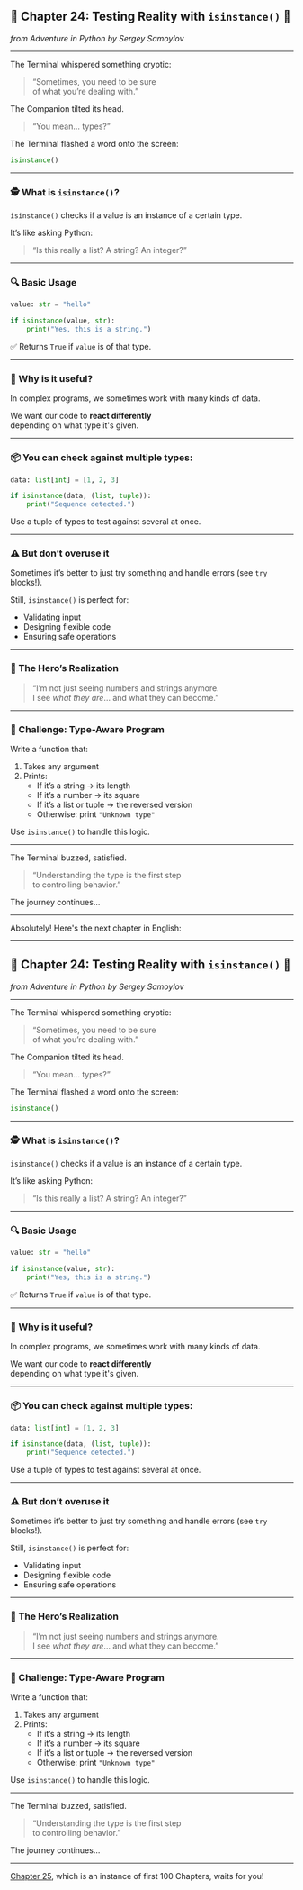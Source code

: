 ## 🧪 Chapter 24: Testing Reality with `isinstance()` 🧬  
*from *Adventure in Python* by Sergey Samoylov*

---

The Terminal whispered something cryptic:

> “Sometimes, you need to be sure  
> of what you’re dealing with.”

The Companion tilted its head.

> “You mean... types?”

The Terminal flashed a word onto the screen:

```python
isinstance()
```

---

### 🕵️ What is `isinstance()`?

`isinstance()` checks if a value is an instance of a certain type.

It’s like asking Python:

> “Is this really a list? A string? An integer?”

---

### 🔍 Basic Usage

```python
value: str = "hello"

if isinstance(value, str):
    print("Yes, this is a string.")
```

✅ Returns `True` if `value` is of that type.

---

### 🧱 Why is it useful?

In complex programs, we sometimes work with many kinds of data.

We want our code to **react differently**  
depending on what type it's given.

---

### 📦 You can check against multiple types:

```python
data: list[int] = [1, 2, 3]

if isinstance(data, (list, tuple)):
    print("Sequence detected.")
```

Use a tuple of types to test against several at once.

---

### ⚠️ But don’t overuse it

Sometimes it’s better to just try something and handle errors (see `try` blocks!).

Still, `isinstance()` is perfect for:

- Validating input
- Designing flexible code
- Ensuring safe operations

---

### 🤖 The Hero’s Realization

> “I’m not just seeing numbers and strings anymore.  
> I see *what they are*… and what they can become.”

---

### 🎯 Challenge: Type-Aware Program

Write a function that:

1. Takes any argument  
2. Prints:
   - If it’s a string → its length
   - If it’s a number → its square
   - If it’s a list or tuple → the reversed version
   - Otherwise: print `"Unknown type"`

Use `isinstance()` to handle this logic.

---

The Terminal buzzed, satisfied.

> “Understanding the type is the first step  
> to controlling behavior.”

The journey continues...

---
Absolutely! Here's the next chapter in English:

---

## 🧪 Chapter 24: Testing Reality with `isinstance()` 🧬  
*from *Adventure in Python* by Sergey Samoylov*

---

The Terminal whispered something cryptic:

> “Sometimes, you need to be sure  
> of what you’re dealing with.”

The Companion tilted its head.

> “You mean... types?”

The Terminal flashed a word onto the screen:

```python
isinstance()
```

---

### 🕵️ What is `isinstance()`?

`isinstance()` checks if a value is an instance of a certain type.

It’s like asking Python:

> “Is this really a list? A string? An integer?”

---

### 🔍 Basic Usage

```python
value: str = "hello"

if isinstance(value, str):
    print("Yes, this is a string.")
```

✅ Returns `True` if `value` is of that type.

---

### 🧱 Why is it useful?

In complex programs, we sometimes work with many kinds of data.

We want our code to **react differently**  
depending on what type it's given.

---

### 📦 You can check against multiple types:

```python
data: list[int] = [1, 2, 3]

if isinstance(data, (list, tuple)):
    print("Sequence detected.")
```

Use a tuple of types to test against several at once.

---

### ⚠️ But don’t overuse it

Sometimes it’s better to just try something and handle errors (see `try` blocks!).

Still, `isinstance()` is perfect for:

- Validating input
- Designing flexible code
- Ensuring safe operations

---

### 🤖 The Hero’s Realization

> “I’m not just seeing numbers and strings anymore.  
> I see *what they are*… and what they can become.”

---

### 🎯 Challenge: Type-Aware Program

Write a function that:

1. Takes any argument  
2. Prints:
   - If it’s a string → its length
   - If it’s a number → its square
   - If it’s a list or tuple → the reversed version
   - Otherwise: print `"Unknown type"`

Use `isinstance()` to handle this logic.

---

The Terminal buzzed, satisfied.

> “Understanding the type is the first step  
> to controlling behavior.”

The journey continues...

---

[Chapter 25](Chapter_25), which is an instance of first 100 Chapters, waits for you!
